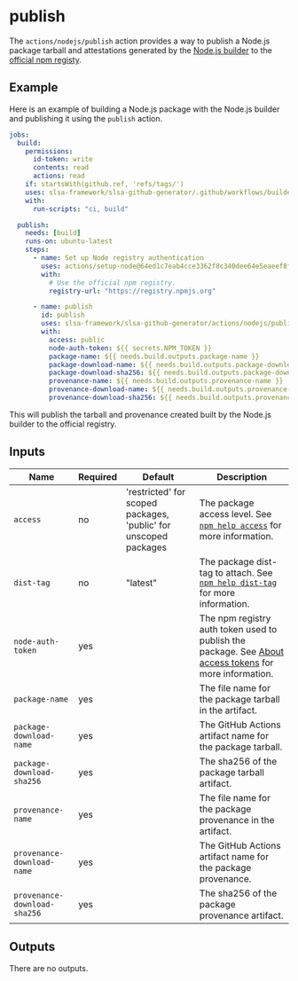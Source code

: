 # publish

The `actions/nodejs/publish` action provides a way to publish a Node.js package
tarball and attestations generated by the
[Node.js builder](../../../internal/builders/nodejs/README.md) to the
[official npm registy](https://www.npmjs.com/).

## Example

Here is an example of building a Node.js package with the Node.js builder and
publishing it using the `publish` action.

```yaml
jobs:
  build:
    permissions:
      id-token: write
      contents: read
      actions: read
    if: startsWith(github.ref, 'refs/tags/')
    uses: slsa-framework/slsa-github-generator/.github/workflows/builder_nodejs_slsa3.yml@v2.0.0
    with:
      run-scripts: "ci, build"

  publish:
    needs: [build]
    runs-on: ubuntu-latest
    steps:
      - name: Set up Node registry authentication
        uses: actions/setup-node@64ed1c7eab4cce3362f8c340dee64e5eaeef8f7c # v3.6.0
        with:
          # Use the official npm registry.
          registry-url: "https://registry.npmjs.org"

      - name: publish
        id: publish
        uses: slsa-framework/slsa-github-generator/actions/nodejs/publish@v2.0.0
        with:
          access: public
          node-auth-token: ${{ secrets.NPM_TOKEN }}
          package-name: ${{ needs.build.outputs.package-name }}
          package-download-name: ${{ needs.build.outputs.package-download-name }}
          package-download-sha256: ${{ needs.build.outputs.package-download-sha256 }}
          provenance-name: ${{ needs.build.outputs.provenance-name }}
          provenance-download-name: ${{ needs.build.outputs.provenance-download-name }}
          provenance-download-sha256: ${{ needs.build.outputs.provenance-download-sha256 }}
```

This will publish the tarball and provenance created built by the Node.js
builder to the official registry.

## Inputs

| Name                         | Required | Default                                                          | Description                                                                                                                                          |
| ---------------------------- | -------- | ---------------------------------------------------------------- | ---------------------------------------------------------------------------------------------------------------------------------------------------- |
| `access`                     | no       | 'restricted' for scoped packages, 'public' for unscoped packages | The package access level. See [`npm help access`](https://docs.npmjs.com/cli/v9/commands/npm-access) for more information.                           |
| `dist-tag`                   | no       | "latest"                                                         | The package dist-tag to attach. See [`npm help dist-tag`](https://docs.npmjs.com/cli/v9/commands/npm-dist-tag) for more information.                 |
| `node-auth-token`            | yes      |                                                                  | The npm registry auth token used to publish the package. See [About access tokens](https://docs.npmjs.com/about-access-tokens) for more information. |
| `package-name`               | yes      |                                                                  | The file name for the package tarball in the artifact.                                                                                               |
| `package-download-name`      | yes      |                                                                  | The GitHub Actions artifact name for the package tarball.                                                                                            |
| `package-download-sha256`    | yes      |                                                                  | The sha256 of the package tarball artifact.                                                                                                          |
| `provenance-name`            | yes      |                                                                  | The file name for the package provenance in the artifact.                                                                                            |
| `provenance-download-name`   | yes      |                                                                  | The GitHub Actions artifact name for the package provenance.                                                                                         |
| `provenance-download-sha256` | yes      |                                                                  | The sha256 of the package provenance artifact.                                                                                                       |

## Outputs

There are no outputs.
